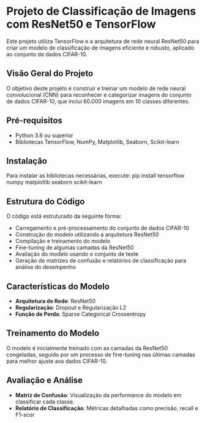 # Projeto de Classificação de Imagens com ResNet50 e TensorFlow

Este projeto utiliza TensorFlow e a arquitetura de rede neural ResNet50 para criar um modelo de classificação de imagens eficiente e robusto, aplicado ao conjunto de dados CIFAR-10.

## Visão Geral do Projeto
O objetivo deste projeto é construir e treinar um modelo de rede neural convolucional (CNN) para reconhecer e categorizar imagens do conjunto de dados CIFAR-10, que inclui 60.000 imagens em 10 classes diferentes.

## Pré-requisitos
- Python 3.6 ou superior
- Bibliotecas TensorFlow, NumPy, Matplotlib, Seaborn, Scikit-learn

## Instalação
Para instalar as bibliotecas necessárias, execute:
pip install tensorflow numpy matplotlib seaborn scikit-learn

## Estrutura do Código
O código está estruturado da seguinte forma:
- Carregamento e pré-processamento do conjunto de dados CIFAR-10
- Construção do modelo utilizando a arquitetura ResNet50
- Compilação e treinamento do modelo
- Fine-tuning de algumas camadas da ResNet50
- Avaliação do modelo usando o conjunto de teste
- Geração de matrizes de confusão e relatórios de classificação para análise do desempenho

## Características do Modelo
- **Arquitetura de Rede**: ResNet50
- **Regularização**: Dropout e Regularização L2
- **Função de Perda**: Sparse Categorical Crossentropy

## Treinamento do Modelo
O modelo é inicialmente treinado com as camadas da ResNet50 congeladas, seguido por um processo de fine-tuning nas últimas camadas para melhor ajuste aos dados CIFAR-10.

## Avaliação e Análise
- **Matriz de Confusão**: Visualização da performance do modelo em classificar cada classe.
- **Relatório de Classificação**: Métricas detalhadas como precisão, recall e F1-scor
